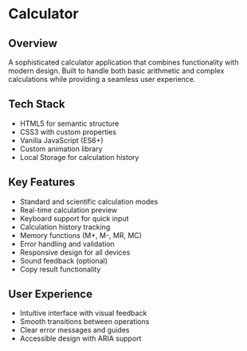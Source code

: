 # Calculator

## Overview
A sophisticated calculator application that combines functionality with modern design. Built to handle both basic arithmetic and complex calculations while providing a seamless user experience.

## Tech Stack
- HTML5 for semantic structure
- CSS3 with custom properties
- Vanilla JavaScript (ES6+)
- Custom animation library
- Local Storage for calculation history

## Key Features
- Standard and scientific calculation modes
- Real-time calculation preview
- Keyboard support for quick input
- Calculation history tracking
- Memory functions (M+, M-, MR, MC)
- Error handling and validation
- Responsive design for all devices
- Sound feedback (optional)
- Copy result functionality

## User Experience
- Intuitive interface with visual feedback
- Smooth transitions between operations
- Clear error messages and guides
- Accessible design with ARIA support
